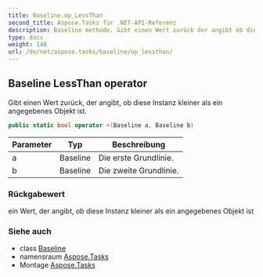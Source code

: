 ```yaml
---
title: Baseline.op_LessThan
second_title: Aspose.Tasks für .NET-API-Referenz
description: Baseline methode. Gibt einen Wert zurück der angibt ob diese Instanz kleiner als ein angegebenes Objekt ist.
type: docs
weight: 140
url: /de/net/aspose.tasks/baseline/op_lessthan/
---
```

## Baseline LessThan operator

Gibt einen Wert zurück, der angibt, ob diese Instanz kleiner als ein angegebenes Objekt ist.

```csharp
public static bool operator <(Baseline a, Baseline b)
```

| Parameter | Typ | Beschreibung |
| --- | --- | --- |
| a | Baseline | Die erste Grundlinie. |
| b | Baseline | Die zweite Grundlinie. |

### Rückgabewert

ein Wert, der angibt, ob diese Instanz kleiner als ein angegebenes Objekt ist

### Siehe auch

* class [Baseline](../)
* namensraum [Aspose.Tasks](../../baseline/)
* Montage [Aspose.Tasks](../../../)


